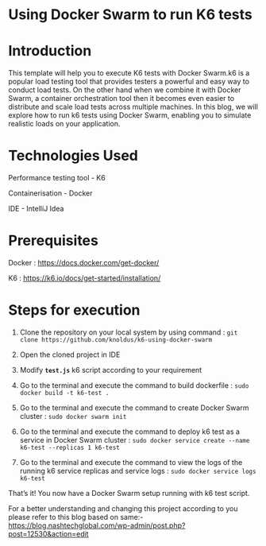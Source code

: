 # Using Docker Swarm to run K6 tests
# Introduction
This template will help you to execute K6 tests with Docker Swarm.k6 is a popular load testing tool that provides testers a powerful and easy way to conduct load tests. On the other hand when we combine it with Docker Swarm, a container orchestration tool then it becomes even easier to distribute and scale load tests across multiple machines. In this blog, we will explore how to run k6 tests using Docker Swarm, enabling you to simulate realistic loads on your application.


# Technologies Used
Performance testing tool - K6

Containerisation - Docker

IDE - IntelliJ Idea


# Prerequisites
Docker : https://docs.docker.com/get-docker/

K6 : https://k6.io/docs/get-started/installation/


# Steps for execution
1. Clone the repository on your local system by using command : `git clone https://github.com/knoldus/k6-using-docker-swarm`

2. Open the cloned project in IDE

3. Modify **`test.js`** k6 script according to your requirement

4. Go to the terminal and execute the command to build dockerfile : `sudo docker build -t k6-test .`

5. Go to the terminal and execute the command to create Docker Swarm cluster : `sudo docker swarm init`

6. Go to the terminal and execute the command to deploy k6 test as a service in Docker Swarm cluster : `sudo docker service create --name k6-test --replicas 1 k6-test`

7. Go to the terminal and execute the command to view the logs of the running k6 service replicas and service logs : `sudo docker service logs k6-test`

That’s it! You now have a Docker Swarm setup running with k6 test script.



For a better understanding and changing this project according to you please refer to this blog based on same:-
https://blog.nashtechglobal.com/wp-admin/post.php?post=12530&action=edit
